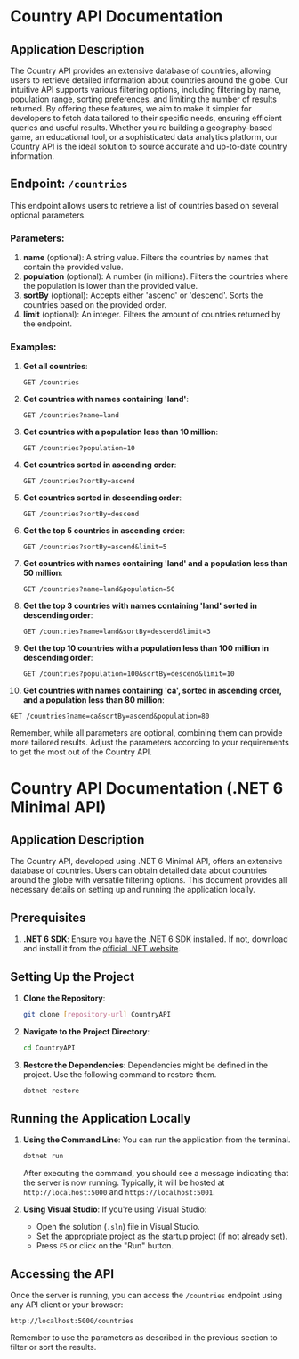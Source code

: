 # Country API Documentation

## Application Description

The Country API provides an extensive database of countries, allowing users to retrieve detailed information about countries around the globe. Our intuitive API supports various filtering options, including filtering by name, population range, sorting preferences, and limiting the number of results returned. By offering these features, we aim to make it simpler for developers to fetch data tailored to their specific needs, ensuring efficient queries and useful results. Whether you're building a geography-based game, an educational tool, or a sophisticated data analytics platform, our Country API is the ideal solution to source accurate and up-to-date country information.

## Endpoint: `/countries`

This endpoint allows users to retrieve a list of countries based on several optional parameters.

### Parameters:

1. **name** (optional): A string value. Filters the countries by names that contain the provided value.
2. **population** (optional): A number (in millions). Filters the countries where the population is lower than the provided value.
3. **sortBy** (optional): Accepts either 'ascend' or 'descend'. Sorts the countries based on the provided order.
4. **limit** (optional): An integer. Filters the amount of countries returned by the endpoint.

### Examples:

1. **Get all countries**:
   ```
   GET /countries
   ```

2. **Get countries with names containing 'land'**:
   ```
   GET /countries?name=land
   ```

3. **Get countries with a population less than 10 million**:
   ```
   GET /countries?population=10
   ```

4. **Get countries sorted in ascending order**:
   ```
   GET /countries?sortBy=ascend
   ```

5. **Get countries sorted in descending order**:
   ```
   GET /countries?sortBy=descend
   ```

6. **Get the top 5 countries in ascending order**:
   ```
   GET /countries?sortBy=ascend&limit=5
   ```

7. **Get countries with names containing 'land' and a population less than 50 million**:
   ```
   GET /countries?name=land&population=50
   ```

8. **Get the top 3 countries with names containing 'land' sorted in descending order**:
   ```
   GET /countries?name=land&sortBy=descend&limit=3
   ```

9. **Get the top 10 countries with a population less than 100 million in descending order**:
   ```
   GET /countries?population=100&sortBy=descend&limit=10
   ```

10. **Get countries with names containing 'ca', sorted in ascending order, and a population less than 80 million**:
   ```
   GET /countries?name=ca&sortBy=ascend&population=80
   ```

Remember, while all parameters are optional, combining them can provide more tailored results. Adjust the parameters according to your requirements to get the most out of the Country API.

# Country API Documentation (.NET 6 Minimal API)

## Application Description

The Country API, developed using .NET 6 Minimal API, offers an extensive database of countries. Users can obtain detailed data about countries around the globe with versatile filtering options. This document provides all necessary details on setting up and running the application locally.

## Prerequisites

1. **.NET 6 SDK**: Ensure you have the .NET 6 SDK installed. If not, download and install it from the [official .NET website](https://dotnet.microsoft.com/download/dotnet/6.0).

## Setting Up the Project

1. **Clone the Repository**:
   ```bash
   git clone [repository-url] CountryAPI
   ```

2. **Navigate to the Project Directory**:
   ```bash
   cd CountryAPI
   ```

3. **Restore the Dependencies**:
   Dependencies might be defined in the project. Use the following command to restore them.
   ```bash
   dotnet restore
   ```

## Running the Application Locally

1. **Using the Command Line**:
   You can run the application from the terminal.
   ```bash
   dotnet run
   ```

   After executing the command, you should see a message indicating that the server is now running. Typically, it will be hosted at `http://localhost:5000` and `https://localhost:5001`.

2. **Using Visual Studio**:
   If you're using Visual Studio:

   - Open the solution (`.sln`) file in Visual Studio.
   - Set the appropriate project as the startup project (if not already set).
   - Press `F5` or click on the "Run" button.

## Accessing the API

Once the server is running, you can access the `/countries` endpoint using any API client or your browser:

```
http://localhost:5000/countries
```

Remember to use the parameters as described in the previous section to filter or sort the results.